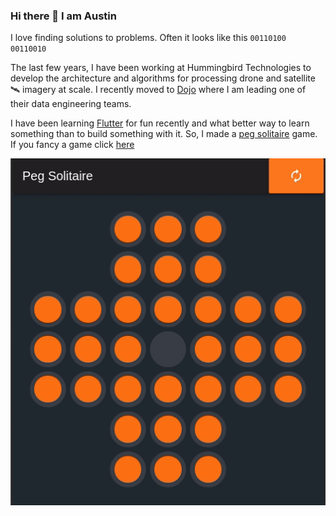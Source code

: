 ### Hi there 👋 I am Austin

I love finding solutions to problems. 
Often it looks like this `00110100 00110010`

The last few years, I have been working at Hummingbird Technologies to develop the architecture and algorithms for processing drone and satellite 🛰️ imagery at scale. I recently moved to [Dojo](https://dojo.tech/) where I am leading one of their data engineering teams.

I have been learning [Flutter](https://flutter.dev/) for fun recently and what better way to learn something than to build something with it.
So, I made a [peg solitaire](https://github.com/austincv/peg-solitaire) game. If you fancy a game click [here](https://www.austincv.com/peg-solitaire) 

![demo gif](https://github.com/austincv/peg-solitaire/blob/main/readme/peg_solitaire.gif)
